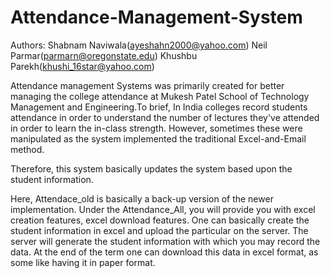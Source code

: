 # Attendance-Management-System
Authors:
Shabnam Naviwala(ayeshahn2000@yahoo.com)
Neil Parmar(parmarn@oregonstate.edu)
Khushbu Parekh(khushi_16star@yahoo.com)

Attendance management Systems was primarily created for better managing the college attendance at Mukesh Patel School of Technology Management 
and Engineering.To brief, In India colleges record students attendance in order to understand the number of lectures they've attended in order 
to learn the in-class strength. However, sometimes these were manipulated as the system implemented the traditional Excel-and-Email method. 

Therefore, this system basically updates the system based upon the student information. 

Here, Attendace_old is basically a back-up version of the newer implementation. 
Under the Attendance_All, you will provide you with excel creation features, excel download features. One can basically create the student
information in excel and upload the particular on the server. The server will generate the student information with which you may record the data.
At the end of the term one can download this data in excel format, as some like having it in paper format.
